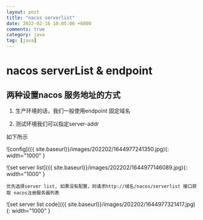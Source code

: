 ```yaml
---
layout: post
title: "nacos serverlist"
date: 2022-02-16 10:05:06 +0800
comments: true
category: java
tag: [java]
---
```




#  nacos serverList & endpoint

## 两种设置nacos 服务地址的方式

1. 生产环境的话，我们一般使用endpoint 固定域名

2. 测试环境我们可以指定server-addr

  

  如下所示

![config]({{ site.baseurl}}/images/202202/1644977241350.jpg){: width="1000" }
	
![set server list]({{ site.baseurl}}/images/202202/1644977146089.jpg){: width="1000" }
	

	优先选择server list, 如果没有配置，则请求http://域名/nacos/serverlist 接口获取 nacos注册服务器列表

![set server list code]({{ site.baseurl}}/images/202202/1644977321417.jpg){: width="1000" }

